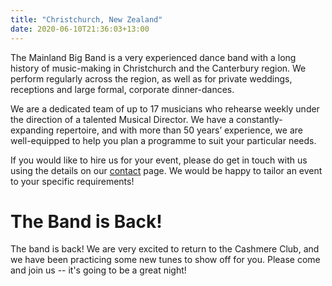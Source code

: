 ```yaml
---
title: "Christchurch, New Zealand"
date: 2020-06-10T21:36:03+13:00
---
```


The Mainland Big Band is a very experienced dance band with a long history of music-making in Christchurch and the Canterbury region. We perform regularly across the region, as well as for private weddings, receptions and large formal, corporate dinner-dances.

We are a dedicated team of up to 17 musicians who rehearse weekly under the direction of a talented Musical Director. We have a constantly-expanding repertoire, and with more than 50 years’ experience, we are well-equipped to help you plan a programme to suit your particular needs. 

If you would like to hire us for your event, please do get in touch with us using the details on our [contact](/contact) page</a>. We would be happy to tailor an event to your specific requirements!

# The Band is Back!
The band is back! We are very excited to return to the Cashmere Club, and we have been practicing some new tunes to show off for you. Please come and join us -- it's going to be a great night!
